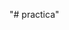 "# practica" 

<!-- Запуск -->

<!-- 1 - там лежит обычная верска, которую затем переделал в проект React c использованием module.css -->
<!-- work - 1 работа (верска сайта с React и module.css) -->
<!-- work_2 - 2 работа (создание таймера на React) -->
<!-- work_3 - пусто, не успел (если нужно для повышения оценивания, сделаю) ) -->

<!-- чтобы запустить - перейти в нужную папку и "npm start" -->
<!-- Еще по поводу первой работы хотел скзаать, сейчас понял что с названиями в модулях css перемудрил сильно, мог бы переписать, но уже не остается времени, и не знаю нужно ли прям, во второй лабе уже писал все красиво. -->